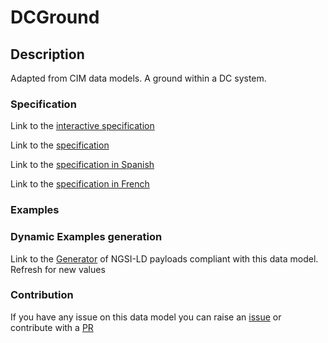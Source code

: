 # DCGround

## Description 

Adapted from CIM data models. A ground within a DC system.
### Specification

Link to the [interactive specification](https://swagger.lab.fiware.org/?url=https://smart-data-models.github.io/dataModel.EnergyCIM/DCGround/swagger.yaml)

Link to the [specification](https://smart-data-models.github.io/dataModel.EnergyCIM/DCGround/doc/spec.md)

Link to the [specification in Spanish](https://smart-data-models.github.io/dataModel.EnergyCIM/DCGround/doc/spec_ES.md)

Link to the [specification in French](https://smart-data-models.github.io/dataModel.EnergyCIM/DCGround/doc/spec_FR.md)
### Examples
### Dynamic Examples generation

Link to the [Generator](https://smartdatamodels.org/extra/ngsi-ld_generator_v0.91.php?schemaUrl=https://raw.githubusercontent.com/smart-data-models/dataModel.EnergyCIM/master/DCGround/schema.json&email=info@smartdatamodels.org) of NGSI-LD payloads compliant with this data model. Refresh for new values
### Contribution

 If you have any issue on this data model you can raise an [issue](https://github.com/smart-data-models/dataModel.EnergyCIM/issues)  or contribute with a [PR](https://github.com/smart-data-models/dataModel.EnergyCIM/pulls)